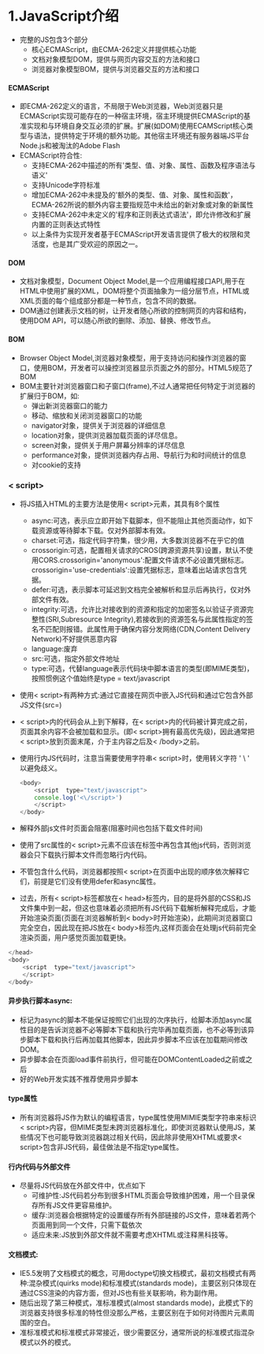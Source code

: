 # 1.JavaScript介绍

- 完整的JS包含3个部分
  - 核心ECMAScript，由ECMA-262定义并提供核心功能
  - 文档对象模型DOM，提供与网页内容交互的方法和接口
  - 浏览器对象模型BOM，提供与浏览器交互的方法和接口

#### ECMAScript

- 即ECMA-262定义的语言，不局限于Web浏览器，Web浏览器只是ECMAScript实现可能存在的一种宿主环境，宿主环境提供ECMAScript的基准实现和与环境自身交互必须的扩展。扩展(如DOM)使用ECAMScript核心类型与语法，提供特定于环境的额外功能。其他宿主环境还有服务器端JS平台Node.js和被淘汰的Adobe Flash
- ECMAScript符合性:
  - 支持ECMA-262中描述的所有'类型、值、对象、属性、函数及程序语法与语义'
  - 支持Unicode字符标准
  - 增加ECMA-262中未提及的'额外的类型、值、对象、属性和函数'，ECMA-262所说的额外内容主要指规范中未给出的新对象或对象的新属性
  - 支持ECMA-262中未定义的'程序和正则表达式语法'，即允许修改和扩展内置的正则表达式特性
  - 以上条件为实现开发者基于ECMAScript开发语言提供了极大的权限和灵活度，也是其广受欢迎的原因之一。

#### DOM

- 文档对象模型，Document Object Model,是一个应用编程接口API,用于在HTML中使用扩展的XML，DOM将整个页面抽象为一组分层节点，HTML或XML页面的每个组成部分都是一种节点，包含不同的数据。
- DOM通过创建表示文档的树，让开发者随心所欲的控制网页的内容和结构，使用DOM API，可以随心所欲的删除、添加、替换、修改节点。

#### BOM

- Browser Object Model,浏览器对象模型，用于支持访问和操作浏览器的窗口，使用BOM，开发者可以操控浏览器显示页面之外的部分。HTML5规范了BOM
- BOM主要针对浏览器窗口和子窗口(frame),不过人通常把任何特定于浏览器的扩展归于BOM，如:
  - 弹出新浏览器窗口的能力
  - 移动、缩放和关闭浏览器窗口的功能
  - navigator对象，提供关于浏览器的详细信息
  - location对象，提供浏览器加载页面的详尽信息。
  - screen对象，提供关于用户屏幕分辨率的详尽信息
  - performance对象，提供浏览器内存占用、导航行为和时间统计的信息
  - 对cookie的支持

### < script>

- 将JS插入HTML的主要方法是使用< script>元素，其具有8个属性

  - async:可选，表示应立即开始下载脚本，但不能阻止其他页面动作，如下载资源或等待脚本下载。仅对外部脚本有效。
  - charset:可选，指定代码字符集，很少用，大多数浏览器不在乎它的值
  - crossorigin:可选，配置相关请求的CROS(跨源资源共享)设置，默认不使用CORS.crossorigin='anonymous':配置文件请求不必设置凭据标志。crossorigin='use-credentials':设置凭据标志，意味着出站请求包含凭据。
  - defer:可选，表示脚本可延迟到文档完全被解析和显示后再执行，仅对外部文件有效。
  - integrity:可选，允许比对接收到的资源和指定的加密签名以验证子资源完整性(SRI,Subresource Integrity),若接收到的资源签名与此属性指定的签名不匹配则报错。此属性用于确保内容分发网络(CDN,Content Delivery Network)不好提供恶意内容
  - language:废弃
  - src:可选，指定外部文件地址
  - type:可选，代替language表示代码块中脚本语言的类型(即MIME类型)，按照惯例这个值始终是type = text/javascript

- 使用< script>有两种方式:通过它直接在网页中嵌入JS代码和通过它包含外部JS文件(src=)

- < script>内的代码会从上到下解释，在< script>内的代码被计算完成之前，页面其余内容不会被加载和显示。(即< script>拥有最高优先级)，因此通常把< script>放到页面末尾，介于主内容之后及< /body>之前。

- 使用行内JS代码时，注意当需要使用字符串< script>时，使用转义字符 ' \ '   以避免歧义。

  ```javascript
  <body>
      <script  type="text/javascript">
      console.log('<\/script>')  
      </script>
  </body>
  ```

- 解释外部js文件时页面会阻塞(阻塞时间也包括下载文件时间)

- 使用了src属性的< script>元素不应该在标签中再包含其他js代码，否则浏览器会只下载执行脚本文件而忽略行内代码。

- 不管包含什么代码，浏览器都按照< script>在页面中出现的顺序依次解释它们，前提是它们没有使用defer和async属性。

- 过去，所有< script>标签都放在< head>标签内，目的是将外部的CSS和JS文件集中到一起，但这也意味着必须把所有JS代码下载解析解释完成后，才能开始渲染页面(页面在浏览器解析到< body>时开始渲染)，此期间浏览器窗口完全空白，因此现在把JS放在< body>标签内,这样页面会在处理js代码前完全渲染页面，用户感觉页面加载更快。

```javascript
</head>
<body>
    <script  type="text/javascript">
    </script>
</body>
```

#### 异步执行脚本async:

- 标记为async的脚本不能保证按照它们出现的次序执行，给脚本添加async属性目的是告诉浏览器不必等脚本下载和执行完毕再加载页面，也不必等到该异步脚本下载和执行后再加载其他脚本，因此异步脚本不应该在加载期间修改DOM。
- 异步脚本会在页面load事件前执行，但可能在DOMContentLoaded之前或之后
- 好的Web开发实践不推荐使用异步脚本

#### type属性

- 所有浏览器将JS作为默认的编程语言，type属性使用MIMIE类型字符串来标识< script>内容，但MIME类型未跨浏览器标准化，即使浏览器默认使用JS，某些情况下也可能导致浏览器跳过相关代码，因此除非使用XHTML或要求< script>包含非JS代码，最佳做法是不指定type属性。

#### 行内代码与外部文件

- 尽量将JS代码放在外部文件中，优点如下
  - 可维护性:JS代码若分布到很多HTML页面会导致维护困难，用一个目录保存所有JS文件更容易维护。
  - 缓存:浏览器会根据特定的设置缓存所有外部链接的JS文件，意味着若两个页面用到同一个文件，只需下载依次
  - 适应未来:JS放到外部文件就不需要考虑XHTML或注释黑科技等。

#### 文档模式:

- IE5.5发明了文档模式的概念，可用doctype切换文档模式，最初文档模式有两种:混杂模式(quirks mode)和标准模式(standards mode)，主要区别只体现在通过CSS渲染的内容方面，但对JS也有些关联影响，称为副作用。
- 随后出现了第三种模式，准标准模式(almost standards mode)，此模式下的浏览器支持很多标准的特性但没那么严格，主要区别在于如何对待图片元素周围的空白。
- 准标准模式和标准模式非常接近，很少需要区分，通常所说的标准模式指混杂模式以外的模式。